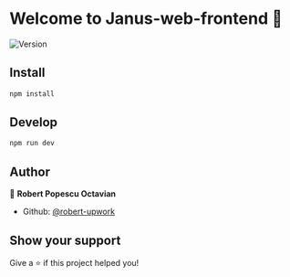 # Welcome to Janus-web-frontend 👋
![Version](https://img.shields.io/badge/version-0.1.0-blue.svg?cacheSeconds=2592000)

## Install

```sh
npm install
```

## Develop

```sh
npm run dev
```

## Author

👤 **Robert Popescu Octavian**

* Github: [@robert-upwork](https://github.com/robert-upwork)

## Show your support

Give a ⭐️ if this project helped you!

